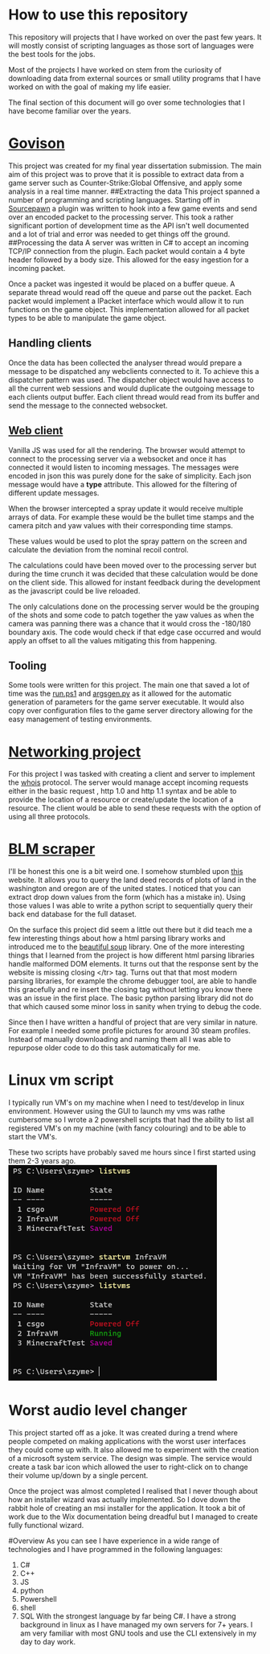 # How to use this repository

This repository will projects that I have worked on over the past 
few years. It will mostly consist of scripting languages as those
sort of languages were the best tools for the jobs.

Most of the projects I have worked on stem from the curiosity of downloading
data from external sources or small utility programs that I have worked on with
the goal of making my life easier.

The final section of this document will go over some technologies that I have
become familiar over the years. 

# [Govison](/GoVision)
This project was created for my final year dissertation submission. The
main aim of this project was to prove that it is possible to extract data
from a game server such as Counter-Strike:Global Offensive, and apply some
analysis in a real time manner.
##Extracting the data
This project spanned a number of programming and scripting languages. 
Starting off in [Sourcepawn](https://wiki.alliedmods.net/Introduction_to_SourcePawn_1.7) a plugin was written to hook into a few game events 
and send over an encoded packet to the processing server. This took a rather
significant portion of development time as the API isn't well documented and a 
lot of trial and error was needed to get things off the ground.
##Processing the data
A server was written in C# to accept an incoming TCP/IP connection from
the plugin. Each packet would contain a 4 byte header followed by a body
size. This allowed for the easy ingestion for a incoming packet.

Once a packet was ingested it would be placed on a buffer queue. A separate
thread would read off the queue and parse out the packet. Each packet would
implement a IPacket interface which would allow it to run functions on the game
object. This implementation allowed for all packet types to be able to
manipulate the game object.

## Handling clients
Once the data has been collected the analyser thread would prepare a message
to be dispatched any webclients connected to it. To achieve this a dispatcher
pattern was used. The dispatcher object would have access to all the current
web sessions and would duplicate the outgoing message to each clients output buffer.
Each client thread would read from its buffer and send the message to the
connected websocket.

## [Web client](/GoVision/GoVisionWeb/)
Vanilla JS was used for all the rendering. The browser would attempt to connect
to the processing server via a websocket and once it has connected it would
listen to incoming messages. The messages were encoded in json this was purely 
done for the sake of simplicity. Each json message would have a **type** attribute.
This allowed for the filtering of different update messages.

When the browser intercepted a spray update it would receive multiple arrays 
of data. For example these would be the bullet time stamps and the camera pitch 
and yaw values with their corresponding time stamps.

These values would be used to plot the spray pattern on the screen and calculate the 
deviation from the nominal recoil control.

The calculations could have been moved over to the processing server but during the time
crunch it was decided that these calculation would be done on the client side.
This allowed for instant feedback during the development as the javascript 
could be live reloaded.

The only calculations done on the processing server would be the grouping of 
the shots and some code to patch together the yaw values as when the camera 
was panning there was a chance that it would cross the -180/180 boundary axis.
The code would check if that edge case occurred and would apply an offset to all
the values mitigating this from happening.

## Tooling
Some tools were written for this project. The main one that saved a lot of time
was the [run.ps1](/GoVision/tools/run.ps1) and [argsgen.py](/GoVision/tools/argsgen/main.py) as it allowed for the automatic generation 
of parameters for the game server executable. It would also copy over configuration 
files to the game server directory allowing for the easy management 
of testing environments.  

# [Networking project](/Networking/)
For this project I was tasked with creating a client and server to implement
the [whois](https://www.rfc-editor.org/rfc/rfc3912.txt) protocol. The server would manage accept incoming requests either in the basic request , http 1.0 and http 1.1 syntax and be able to provide the location of a 
resource or create/update the location of a resource. The client would be able to
send these requests with the option of using all three protocols.

# [BLM scraper](/blmscraper/)
I'll be honest this one is a bit weird one. I somehow stumbled upon [this](https://www.blm.gov/or/landrecords/survey/ySrvy1.php) website. 
It allows you to query the land deed records of plots of land in the 
washington and oregon are of the united states. I noticed that you can extract 
drop down values from the form (which has a mistake in). Using those values I was
able to write a python script to sequentially query their back end database for
the full dataset.

On the surface this project did seem a little out there but it did teach me a few
interesting things about how a html parsing library works and introduced me to the
[beautiful soup](https://www.crummy.com/software/BeautifulSoup/bs4/doc/) library. One of the more interesting things that I learned from the project 
is how different html parsing libraries handle malformed DOM elements. It turns out 
that the response sent by the website is missing closing <\/tr> tag. Turns out that 
that most modern parsing libraries, for example the chrome debugger tool, are able
to handle this gracefully and re insert the closing tag without letting you know there
was an issue in the first place. The basic python parsing library did not do that
which caused some minor loss in sanity when trying to debug the code.

Since then I have written a handful of project that are very similar in nature.
For example I needed some profile pictures for around 30 steam profiles. Instead of
manually downloading and naming them all I was able to repurpose older code 
to do this task automatically for me.

# Linux vm script
I typically run VM's on my machine when I need to test/develop in linux 
environment. However using the GUI to launch my vms was rathe cumbersome 
so I wrote a 2 powershell scripts that had the ability to list all registered
VM's on my machine (with fancy colouring) and to be able to start the VM's.

These two scripts have probably saved me hours since I first started using them
2-3 years ago.
![vm script](/img/Powershell.png)

# Worst audio level changer
This project started off as a joke. It was created during a trend where people
competed on making applications with the worst user interfaces they could come
up with. It also allowed me to experiment with the creation of a microsoft system service. The design was simple. The service would create a task bar icon which
allowed the user to right-click on to change their volume up/down by a single
percent.

Once the project was almost completed I realised that I never though about how an
installer wizard was actually implemented. So I dove down the rabbit hole of
creating an msi installer for the application. It took a bit of work due to the
Wix documentation being dreadful but I managed to create fully functional wizard.

#Overview
As you can see I have experience in a wide range of technologies and I have programmed
in the following languages:
1. C#
2. C++
3. JS
4. python
5. Powershell
6. shell
7. SQL
With the strongest language by far being C#.
I have a strong background in linux as I have managed my own servers for 7+ years.
I am very familiar with most GNU tools and use the CLI extensively in my 
day to day work.

